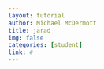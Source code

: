 ```yaml
---
layout: tutorial
author: Michael McDermott
title: jarad
img: false
categories: [student]
link: #
---
```

